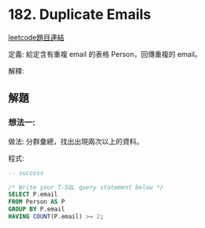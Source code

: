 # 182. Duplicate Emails

[leetcode題目連結](https://leetcode.com/problems/duplicate-emails/)

定義: 給定含有重複 email 的表格 Person，回傳重複的 email。

解釋: 

## 解題

### 想法一:

做法: 分群彙總，找出出現兩次以上的資料。

程式:

```sql
-- success

/* Write your T-SQL query statement below */
SELECT P.email
FROM Person AS P
GROUP BY P.email
HAVING COUNT(P.email) >= 2;
```